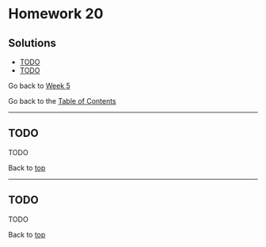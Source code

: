 # Homework 20

## Solutions

- [TODO](#todo)
- [TODO](#todo)

Go back to [Week 5](/Week%205/week-5-homeworks-solutions.md)

Go back to the [Table of Contents](/README.md)

---

## TODO

TODO

Back to [top](#solutions)

---

## TODO

TODO

Back to [top](#solutions)